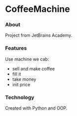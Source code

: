 # CoffeeMachine

### About
Project from JetBrains Academy.

### Features
Use machine we cab:
- sell and make coffee
- fill it
- take money
- init price

### Technology
Created with Python and OOP.
